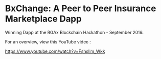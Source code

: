 # BxChange: A Peer to Peer Insurance Marketplace Dapp

Winning Dapp at the RGAx Blockchain Hackathon - September 2016.

For an overview, view this YouTube video :

https://www.youtube.com/watch?v=FshsIlm_Wkk
